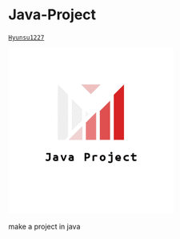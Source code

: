 # Java-Project

[`Hyunsu1227`](https://github.com/Hyunsu1227)

[![Logo](/HatchfulExport-All/pinterest_profile_image.png)](https://github.com/gon125/Data-Structure-In-C/)

make a project in java
